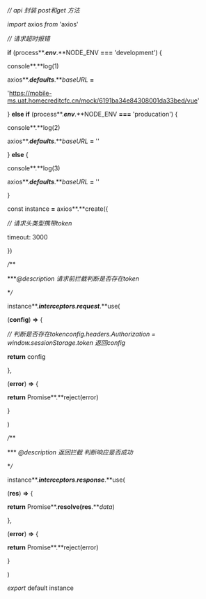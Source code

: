 *// api 封装 post和get 方法*

*import* axios *from* 'axios'

*// 请求超时报错*

**if** (process**.***env***.**NODE_ENV **===** 'development') {

 console**.**log(1)

 axios**.***defaults***.***baseURL* **=**

  'https://mobile-ms.uat.homecreditcfc.cn/mock/6191ba34e84308001da33bed/vue'

} **else** **if** (process**.***env***.**NODE_ENV **===** 'producation') {

 console**.**log(2)

 axios**.***defaults***.***baseURL* **=** ''

} **else** {

 console**.**log(3)

 axios**.***defaults***.***baseURL* **=** ''

}

const instance **=** axios**.**create({

 *// 请求头类型携带token*

 timeout: 3000

})

*/***

 ****@description* *请求前拦截判断是否存在token*

 **/*

instance**.***interceptors***.***request***.**use(

 (**config**) **=>** {

  *// 判断是否存在tokenconfig.headers.Authorization = window.sessionStorage.token 返回config*

  **return** config

 },

 (**error**) **=>** {

  **return** Promise**.**reject(error)

 }

)

*/***

 *** *@description* *返回拦截 判断响应是否成功*

 **/*

instance**.***interceptors***.***response***.**use(

 (**res**) **=>** {

  **return** Promise**.**resolve(res**.***data*)

 },

 (**error**) **=>** {

  **return** Promise**.**reject(error)

 }

)

*export* default instance